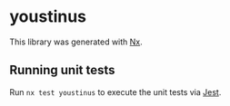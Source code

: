 # youstinus

This library was generated with [Nx](https://nx.dev).

## Running unit tests

Run `nx test youstinus` to execute the unit tests via [Jest](https://jestjs.io).
